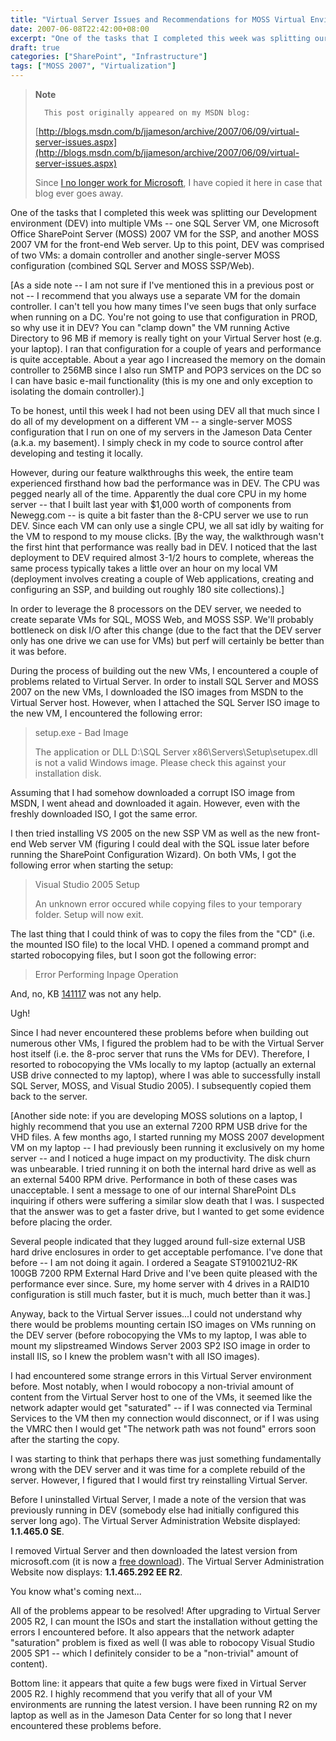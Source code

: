 ```yaml
---
title: "Virtual Server Issues and Recommendations for MOSS Virtual Environments"
date: 2007-06-08T22:42:00+08:00
excerpt: "One of the tasks that I completed this week was splitting our Development environment (DEV) into multiple VMs -- one SQL Server VM, one Microsoft Office SharePoint Server (MOSS) 2007 VM for the SSP, and another MOSS 2007 VM for the front-end Web server..."
draft: true
categories: ["SharePoint", "Infrastructure"]
tags: ["MOSS 2007", "Virtualization"]
---
```


> **Note**
> 
>       This post originally appeared on my MSDN blog:
> 
> [http://blogs.msdn.com/b/jjameson/archive/2007/06/09/virtual-server-issues.aspx](http://blogs.msdn.com/b/jjameson/archive/2007/06/09/virtual-server-issues.aspx)
> 
> Since [I no longer work for Microsoft](/blog/jjameson/2011/09/02/last-day-with-microsoft), I have copied it here in case that blog ever goes away.

One of the tasks that I completed this week was splitting our Development environment (DEV) into multiple VMs -- one SQL Server VM, one Microsoft Office SharePoint Server (MOSS) 2007 VM for the SSP, and another MOSS 2007 VM for the front-end Web server. Up to this point, DEV was comprised of two VMs: a domain controller and another single-server MOSS configuration (combined SQL Server and MOSS SSP/Web).

[As a side note -- I am not sure if I've mentioned this in a previous post or not -- I recommend that you always use a separate VM for the domain controller. I can't tell you how many times I've seen bugs that only surface when running on a DC. You're not going to use that configuration in PROD, so why use it in DEV? You can "clamp down" the VM running Active Directory to 96 MB if memory is really tight on your Virtual Server host (e.g. your laptop). I ran that configuration for a couple of years and performance is quite acceptable. About a year ago I increased the memory on the domain controller to 256MB since I also run SMTP and POP3 services on the DC so I can have basic e-mail functionality (this is my one and only exception to isolating the domain controller).]

To be honest, until this week I had not been using DEV all that much since I do all of my development on a different VM -- a single-server MOSS configuration that I run on one of my servers in the Jameson Data Center (a.k.a. my basement). I simply check in my code to source control after developing and testing it locally.

However, during our feature walkthroughs this week, the entire team experienced firsthand how bad the performance was in DEV. The CPU was pegged nearly all of the time. Apparently the dual core CPU in my home server -- that I built last year with $1,000 worth of components from Newegg.com -- is quite a bit faster than the 8-CPU server we use to run DEV. Since each VM can only use a single CPU, we all sat idly by waiting for the VM to respond to my mouse clicks. [By the way, the walkthrough wasn't the first hint that performance was really bad in DEV. I noticed that the last deployment to DEV required almost 3-1/2 hours to complete, whereas the same process typically takes a little over an hour on my local VM (deployment involves creating a couple of Web applications, creating and configuring an SSP, and building out roughly 180 site collections).]

In order to leverage the 8 processors on the DEV server, we needed to create separate VMs for SQL, MOSS Web, and MOSS SSP. We'll probably bottleneck on disk I/O after this change (due to the fact that the DEV server only has one drive we can use for VMs) but perf will certainly be better than it was before.

During the process of building out the new VMs, I encountered a couple of problems related to Virtual Server. In order to install SQL Server and MOSS 2007 on the new VMs, I downloaded the ISO images from MSDN to the Virtual Server host. However, when I attached the SQL Server ISO image to the new VM, I encountered the following error:

> setup.exe - Bad Image
> 
> The application or DLL D:\SQL Server x86\Servers\Setup\setupex.dll is not a valid Windows image. Please check this against your installation disk.

Assuming that I had somehow downloaded a corrupt ISO image from MSDN, I went ahead and downloaded it again. However, even with the freshly downloaded ISO, I got the same error.

I then tried installing VS 2005 on the new SSP VM as well as the new front-end Web server VM (figuring I could deal with the SQL issue later before running the SharePoint Configuration Wizard). On both VMs, I got the following error when starting the setup:

> Visual Studio 2005 Setup
> 
> An unknown error occured while copying files to your temporary folder. Setup will now exit.

The last thing that I could think of was to copy the files from the "CD" (i.e. the mounted ISO file) to the local VHD. I opened a command prompt and started robocopying files, but I soon got the following error:

> Error Performing Inpage Operation

And, no, KB [141117](http://support.microsoft.com/kb/141117) was not any help.

Ugh!

Since I had never encountered these problems before when building out numerous other VMs, I figured the problem had to be with the Virtual Server host itself (i.e. the 8-proc server that runs the VMs for DEV). Therefore, I resorted to robocopying the VMs locally to my laptop (actually an external USB drive connected to my laptop), where I was able to successfully install SQL Server, MOSS, and Visual Studio 2005). I subsequently copied them back to the server.

[Another side note: if you are developing MOSS solutions on a laptop, I highly recommend that you use an external 7200 RPM USB drive for the VHD files. A few months ago, I started running my MOSS 2007 development VM on my laptop -- I had previously been running it exclusively on my home server -- and I noticed a huge impact on my productivity. The disk churn was unbearable. I tried running it on both the internal hard drive as well as an external 5400 RPM drive. Performance in both of these cases was unacceptable. I sent a message to one of our internal SharePoint DLs inquiring if others were suffering a similar slow death that I was. I suspected that the answer was to get a faster drive, but I wanted to get some evidence before placing the order.

Several people indicated that they lugged around full-size external USB hard drive enclosures in order to get acceptable perfomance. I've done that before -- I am not doing it again. I ordered a Seagate ST910021U2-RK 100GB 7200 RPM External Hard Drive and I've been quite pleased with the performance ever since. Sure, my home server with 4 drives in a RAID10 configuration is still much faster, but it is much, much better than it was.]

Anyway, back to the Virtual Server issues...I could not understand why there would be problems mounting certain ISO images on VMs running on the DEV server (before robocopying the VMs to my laptop, I was able to mount my slipstreamed Windows Server 2003 SP2 ISO image in order to install IIS, so I knew the problem wasn't with all ISO images).

I had encountered some strange errors in this Virtual Server environment before. Most notably, when I would robocopy a non-trivial amount of content from the Virtual Server host to one of the VMs, it seemed like the network adapter would get "saturated" -- if I was connected via Terminal Services to the VM then my connection would disconnect, or if I was using the VMRC then I would get "The network path was not found" errors soon after the starting the copy.

I was starting to think that perhaps there was just something fundamentally wrong with the DEV server and it was time for a complete rebuild of the server. However, I figured that I would first try reinstalling Virtual Server.

Before I uninstalled Virtual Server, I made a note of the version that was previously running in DEV (somebody else had initially configured this server long ago). The Virtual Server Administration Website displayed: **1.1.465.0
SE**.

I removed Virtual Server and then downloaded the latest version from microsoft.com (it is now a [free download](http://www.microsoft.com/technet/virtualserver/software/default.mspx)). The Virtual Server Administration Website now displays: **1.1.465.292 EE R2**.

You know what's coming next...

All of the problems appear to be resolved! After upgrading to Virtual Server 2005 R2, I can mount the ISOs and start the installation without getting the errors I encountered before. It also appears that the network adapter "saturation" problem is fixed as well (I was able to robocopy Visual Studio 2005 SP1 -- which I definitely consider to be a "non-trivial" amount of content).

Bottom line: it appears that quite a few bugs were fixed in Virtual Server 2005 R2. I highly recommend that you verify that all of your VM environments are running the latest version. I have been running R2 on my laptop as well as in the Jameson Data Center for so long that I never encountered these problems before.

